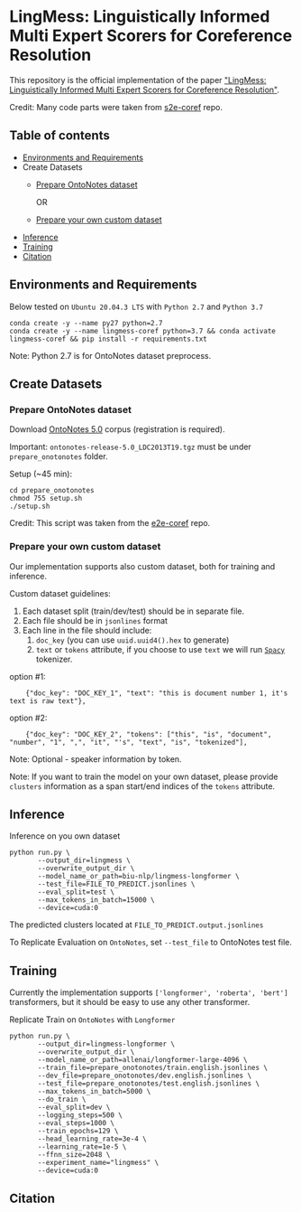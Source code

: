 # LingMess: Linguistically Informed Multi Expert Scorers for Coreference Resolution
This repository is the official implementation of the paper ["LingMess: Linguistically Informed Multi Expert Scorers for Coreference Resolution"](https://arxiv.org/abs/2205.12644).

Credit: Many code parts were taken from [s2e-coref](https://github.com/yuvalkirstain/s2e-coref#requirements) repo.

## Table of contents

- [Environments and Requirements](#environments-and-requirements)
- Create Datasets
   * [Prepare OntoNotes dataset](#prepare-ontonotes-dataset)
   
     OR
  
   * [Prepare your own custom dataset](#prepare-your-own-custom-dataset)
- [Inference](#inference)
- [Training](#training)
- [Citation](#citation)

## Environments and Requirements

Below tested on `Ubuntu 20.04.3 LTS` with `Python 2.7` and `Python 3.7`
```
conda create -y --name py27 python=2.7
conda create -y --name lingmess-coref python=3.7 && conda activate lingmess-coref && pip install -r requirements.txt
```
Note: Python 2.7 is for OntoNotes dataset preprocess. 

## Create Datasets

### Prepare OntoNotes dataset

Download [OntoNotes 5.0](https://catalog.ldc.upenn.edu/LDC2013T19) corpus (registration is required).

Important: `ontonotes-release-5.0_LDC2013T19.tgz` must be under `prepare_onotonotes` folder.

Setup (~45 min):
```
cd prepare_onotonotes
chmod 755 setup.sh
./setup.sh
``` 
Credit: This script was taken from the [e2e-coref](https://github.com/kentonl/e2e-coref/) repo.

### Prepare your own custom dataset

Our implementation supports also custom dataset, both for training and inference.

Custom dataset guidelines:
1. Each dataset split (train/dev/test) should be in separate file.
2. Each file should be in `jsonlines` format
3. Each line in the file should include:
   1. `doc_key` (you can use `uuid.uuid4().hex` to generate)
   2. `text` or `tokens` attribute, if you choose to use `text` we will run [`Spacy`](https://spacy.io/) tokenizer.

option #1:
```
    {"doc_key": "DOC_KEY_1", "text": "this is document number 1, it's text is raw text"},
```   
option #2:
```
    {"doc_key": "DOC_KEY_2", "tokens": ["this", "is", "document", "number", "1", ",", "it", "'s", "text", "is", "tokenized"],
```

Note: Optional - speaker information by token.

Note: If you want to train the model on your own dataset, please provide `clusters` information as a span start/end indices of the `tokens` attribute.

## Inference

Inference on you own dataset
```
python run.py \
       --output_dir=lingmess \
       --overwrite_output_dir \
       --model_name_or_path=biu-nlp/lingmess-longformer \
       --test_file=FILE_TO_PREDICT.jsonlines \
       --eval_split=test \
       --max_tokens_in_batch=15000 \
       --device=cuda:0
```
The predicted clusters located at `FILE_TO_PREDICT.output.jsonlines`

To Replicate Evaluation on `OntoNotes`, set `--test_file` to OntoNotes test file.

## Training
Currently the implementation supports `['longformer', 'roberta', 'bert']` transformers, but it should be easy to use any other transformer.

Replicate Train on `OntoNotes` with `Longformer`
```
python run.py \
       --output_dir=lingmess-longformer \
       --overwrite_output_dir \
       --model_name_or_path=allenai/longformer-large-4096 \
       --train_file=prepare_onotonotes/train.english.jsonlines \
       --dev_file=prepare_onotonotes/dev.english.jsonlines \
       --test_file=prepare_onotonotes/test.english.jsonlines \
       --max_tokens_in_batch=5000 \
       --do_train \
       --eval_split=dev \
       --logging_steps=500 \
       --eval_steps=1000 \
       --train_epochs=129 \
       --head_learning_rate=3e-4 \
       --learning_rate=1e-5 \
       --ffnn_size=2048 \
       --experiment_name="lingmess" \
       --device=cuda:0
```

## Citation
